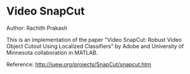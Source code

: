 # Video SnapCut

Author: Rachith Prakash

This is an implementation of the paper "Video SnapCut: Robust Video Object Cutout Using Localized Classifiers" by Adobe and University of Minnesota collaboration in MATLAB.

Reference: http://juew.org/projects/SnapCut/snapcut.htm
